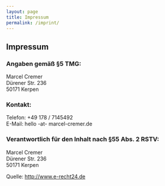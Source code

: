 ```yaml
---
layout: page
title: Impressum
permalink: /imprint/
---
```


## Impressum
### Angaben gemäß §5 TMG:
Marcel Cremer  
Dürener Str. 236  
50171 Kerpen  

### Kontakt:
Telefon:	+49 178 / 7145492  
E-Mail:	hello -at- marcel-cremer.de

### Verantwortlich für den Inhalt nach §55 Abs. 2 RSTV:
Marcel Cremer  
Dürener Str. 236  
50171 Kerpen  

Quelle: http://www.e-recht24.de
